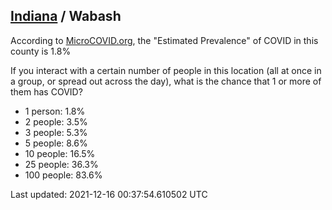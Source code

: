 
## [Indiana](/united-states/indiana) / Wabash

According to [MicroCOVID.org](http://microcovid.org),
the "Estimated Prevalence" of COVID in this county is 1.8%

If you interact with a certain number of people in this location
(all at once in a group, or spread out across the day), what is the chance that
1 or more of them has COVID?

- 1 person: 1.8%
- 2 people: 3.5%
- 3 people: 5.3%
- 5 people: 8.6%
- 10 people: 16.5%
- 25 people: 36.3%
- 100 people: 83.6%

Last updated: 2021-12-16 00:37:54.610502 UTC
